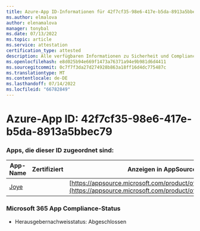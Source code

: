 ```yaml
---
title: Azure-App ID-Informationen für 42f7cf35-98e6-417e-b5da-8913a5bbec79
ms.author: elmalova
author: elenamalova
manager: tonybal
ms.date: 07/13/2022
ms.topic: article
ms.service: attestation
certification_type: attested
description: Alle verfügbaren Informationen zu Sicherheit und Compliance für 42f7cf35-98e6-417e-b5da-8913a5bbec79.
ms.openlocfilehash: e8d025b94e669f1473a76371a94e9b981d6d4411
ms.sourcegitcommit: 0c7f7f3da27d274928b863a18ff16d4dc775487c
ms.translationtype: MT
ms.contentlocale: de-DE
ms.lasthandoff: 07/14/2022
ms.locfileid: "66782849"
---
```

# <a name="azure-app-id-42f7cf35-98e6-417e-b5da-8913a5bbec79"></a>Azure-App ID: 42f7cf35-98e6-417e-b5da-8913a5bbec79


### <a name="apps-associated-with-this-id"></a>Apps, die dieser ID zugeordnet sind:
| **App-Name** | **Zertifiziert** | **Anzeigen in AppSource** |
|--------------|---------------|-----------------------|
| [Joye](../forward/WA200003413.md) |  | [https://appsource.microsoft.com/product/office/WA200003413](https://appsource.microsoft.com/product/office/WA200003413) |

### <a name="microsoft-365-app-compliance-status"></a>Microsoft 365 App Compliance-Status
- Herausgebernachweisstatus: Abgeschlossen
